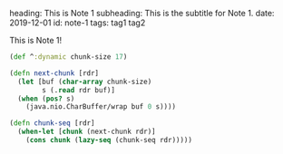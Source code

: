 heading: This is Note 1
subheading: This is the subtitle for Note 1.
date: 2019-12-01
id: note-1
tags: tag1 tag2

This is Note 1!


```clojure
(def ^:dynamic chunk-size 17)

(defn next-chunk [rdr]
  (let [buf (char-array chunk-size)
        s (.read rdr buf)]
  (when (pos? s)
    (java.nio.CharBuffer/wrap buf 0 s))))

(defn chunk-seq [rdr]
  (when-let [chunk (next-chunk rdr)]
    (cons chunk (lazy-seq (chunk-seq rdr)))))
```